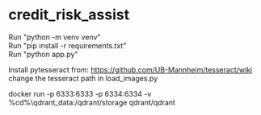 # credit_risk_assist
Run "python -m venv venv" <br>
Run "pip install -r requirements.txt" <br>
Run "python app.py"<br>

Install pytesseract from: https://github.com/UB-Mannheim/tesseract/wiki
change the tesseract path in load_images.py


docker run -p 6333:6333 -p 6334:6334 -v %cd%\qdrant_data:/qdrant/storage qdrant/qdrant